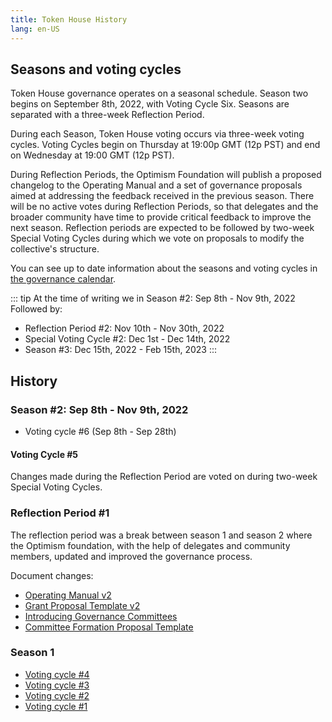 ```yaml
---
title: Token House History
lang: en-US
---
```


## Seasons and voting cycles

Token House governance operates on a seasonal schedule.
Season two begins on September 8th, 2022, with Voting Cycle Six.
Seasons are separated with a three-week Reflection Period.

During each Season, Token House voting occurs via three-week voting cycles. 
Voting Cycles begin on Thursday at 19:00p GMT (12p PST) and end on Wednesday at 19:00 GMT (12p PST).

During Reflection Periods, the Optimism Foundation will publish a proposed changelog to the Operating Manual and a set of governance proposals aimed at addressing the feedback received in the previous season. 
There will be no active votes during Reflection Periods, so that delegates and the broader community have time to provide critical feedback to improve the next season.
Reflection periods are expected to be followed by two-week Special Voting Cycles during which we vote on proposals to modify the collective's structure.

You can see up to date information about the seasons and voting cycles in [the governance calendar](https://calendar.google.com/calendar/u/0/r?cid=Y180aHVpNzBpdG0wODllN3Q4cTUwaGVoMWtub0Bncm91cC5jYWxlbmRhci5nb29nbGUuY29t).


::: tip At the time of writing we in Season #2: Sep 8th - Nov 9th, 2022
Followed by: 
- Reflection Period #2: Nov 10th - Nov 30th, 2022
- Special Voting Cycle #2: Dec 1st - Dec 14th, 2022
- Season #3: Dec 15th, 2022 - Feb 15th, 2023
:::

## History

<!--
### Season #3: Dec 15th, 2022 - Feb 15th, 2023

* Voting system #11 (Jan 26th - Feb 15th)
* Voting system #10 (Jan 5th - Jan 25th)
* Voting system #9 (Dec 15th, 2022 - Jan 4th, 2023)

### Special Voting Cycle #2: Dec 1st - Dec 14th, 2022

### Reflection Period #2: Nov 10th - Nov 30th, 2022

-->

### Season #2: Sep 8th - Nov 9th, 2022

<!--
* Voting cycle #8 (Oct 20th - Nov 9th)
* Voting cycle #7 (Sep 29th - Oct 19th)
-->
* Voting cycle #6 (Sep 8th - Sep 28th)

#### Voting Cycle #5

Changes made during the Reflection Period are voted on during two-week Special Voting Cycles.

### Reflection Period #1 

The reflection period was a break between season 1 and season 2 where the Optimism foundation, with the help of delegates and community members, updated and improved the governance process.



Document changes:

- [Operating Manual v2](https://gov.optimism.io/t/operating-manual-of-the-optimism-collective-v0-2-0/3370/8)
- [Grant Proposal Template v2](https://gov.optimism.io/t/grant-proposal-template/3233/15)
- [Introducing Governance Committees](https://gov.optimism.io/t/introducing-governance-committees/3238/60)
- [Committee Formation Proposal Template](https://gov.optimism.io/t/phase-1-committee-formation-proposal-template/3281/9)


### Season 1
* [Voting cycle #4](https://gov.optimism.io/t/voting-cycle-4-roundup/3055)
* [Voting cycle #3](https://gov.optimism.io/t/voting-cycle-3-roundup/2923)
* [Voting cycle #2](https://gov.optimism.io/t/voting-cycle-2-roundup/2754)
* [Voting cycle #1](https://gov.optimism.io/t/voting-cycle-1-roundup/2619)
